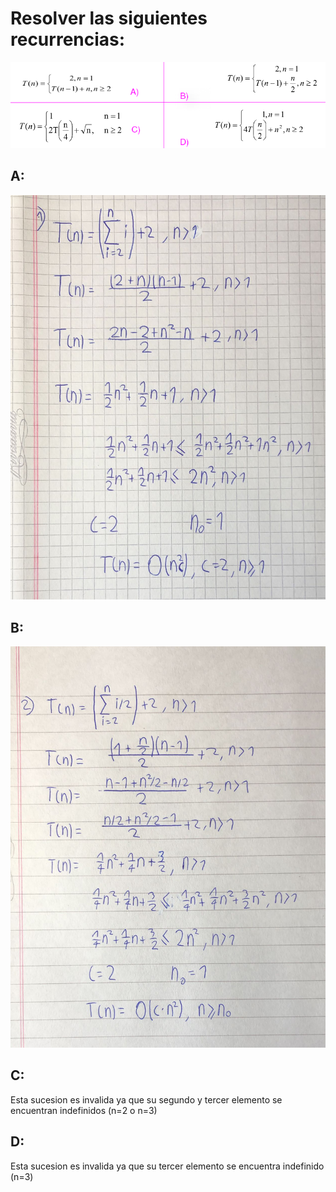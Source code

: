 # Resolver las siguientes recurrencias:
![ejercicios](./ejercicios.png)
## A:
![a](./a.jpeg)

## B:
![b](./b.jpeg)

## C:
Esta sucesion es invalida ya que su segundo y tercer elemento se
encuentran indefinidos (n=2 o n=3)

## D:
Esta sucesion es invalida ya que su tercer elemento se encuentra indefinido (n=3)